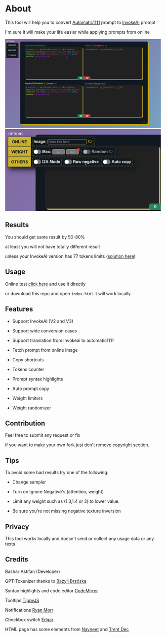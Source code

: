 # About

This tool will help you to convert [Automatic1111](https://github.com/AUTOMATIC1111/stable-diffusion-webui) prompt to [InvokeAI](https://github.com/invoke-ai/InvokeAI) prompt

I'm sure it will make your life easier while applying prompts from online

<img src="docs/assets/preview.jpg?t=123">

<img src="docs/assets/preview2.JPG">

## Results

You should get same result by 50-80%

at least you will not have totally different result

unless your InvokeAI version has 77 tokens limits ([solution here](https://github.com/invoke-ai/InvokeAI/pull/2896))


## Usage

Online test [click here](https://basharast.github.io/A2IPrompt/) and use it directly

or download this repo and open `index.html` it will work locally.

## Features 

- Support InvokeAI (V2 and V3)

- Support wide conversion cases

- Support translation from invokeai to automatic1111

- Fetch prompt from online image

- Copy shortcuts

- Tokens counter

- Prompt syntax highlights

- Auto prompt copy

- Weight limiters

- Weight randomizer


## Contribution

Feel free to submit any request or fix

if you want to make your own fork just don't remove copyright section.


## Tips

To avoid some bad results try one of the following:

- Change sampler

- Turn on Ignore Negative's (attention, weight)

- Limit any weight such as (1.3,1.4 or 2) to lower value.

- Be sure you're not missing negative texture inversion


## Privacy 

This tool works locally and doesn't send or collect any usage data or any texts

## Credits

Bashar Astifan (Developer)

GPT-Tokenizer thanks to [Bazyli Brzóska](https://github.com/niieani)

Syntax highlights and code editor [CodeMirror](https://codemirror.net/)

Tooltips [TippyJS](https://atomiks.github.io/tippyjs/)

Notifications [Ryan Morr](https://codepen.io/ryanmorr/pen/MyVvLg)

Checkbox switch [Edgar](https://codepen.io/BuiltByEdgar/pen/jWOVYQ)

HTML page has some elements from [Navneet](https://codepen.io/heynavneet/details/yXjPLw) and [Trent Dec](https://codepen.io/Trentdec/pen/YBEQKm)
